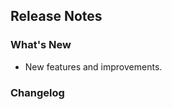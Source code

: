 ## Release Notes

### What's New
- New features and improvements.

### Changelog
<!-- Dynamic content will be added below -->
